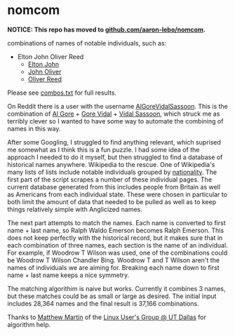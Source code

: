 nomcom
======

**NOTICE: This repo has moved to [github.com/aaron-lebo/nomcom](https://github.com/aaron-lebo/nomcom).**

combinations of names of notable individuals, such as:

* Elton John Oliver Reed
  * [Elton John](http://en.wikipedia.org/wiki/Elton_John)
  * [John Oliver](http://en.wikipedia.org/wiki/John_Oliver)
  * [Oliver Reed](http://en.wikipedia.org/wiki/Oliver_Reed)

Please see [combos.txt](https://github.com/fisher-lebo/nomcom/blob/master/combos.txt) for full results.

On Reddit there is a user with the username [AlGoreVidalSassoon](http://reddit.com/u/AlGoreVidalSassoon). This is the combination of [Al Gore](http://en.wikipedia.org/wiki/Al_Gore) + [Gore Vidal](http://en.wikipedia.org/wiki/Gore_Vidal) + [Vidal Sassoon](http://en.wikipedia.org/wiki/Vidal_Sassoon), which struck me as terribly clever so I wanted to have some way to automate the combining of names in this way.

After some Googling, I struggled to find anything relevant, which suprised me somewhat as I think this is a fun puzzle. I had some idea of the approach I needed to do it myself, but then struggled to find a database of historical names anywhere. Wikipedia to the rescue. One of Wikipedia's many lists of lists include notable individuals grouped by [nationality](http://en.wikipedia.org/wiki/Lists_of_people_by_nationality). The first part of the script scrapes a number of these individual pages. The current database generated from this includes people from Britain as well as Americans from each individual state. These were chosen in particular to both limit the amount of data that needed to be pulled as well as to keep things relatively simple with Anglicized names.

The next part attempts to match the names. Each name is converted to first name + last name, so Ralph Waldo Emerson becomes Ralph Emerson. This does not keep perfectly with the historical record, but it makes sure that in each combination of three names, each section is the name of an individual. For example, if Woodrow T Wilson was used, one of the combinations could be Woodrow T Wilson Chandler Bing. Woodrow T and T Wilson aren't the names of individuals we are aiming for. Breaking each name down to first name + last name keeps a nice symmetry.

The matching algorithim is naive but works. Currently it combines 3 names, but these matches could be as small or large as desired. The initial input includes 28,364 names and the final result is 37,166 combinations.

Thanks to [Matthew Martin](http://github.com/phy1729) of the [Linux User's Group @ UT Dallas](http://lug.utdallas.edu) for algorithm help. 
